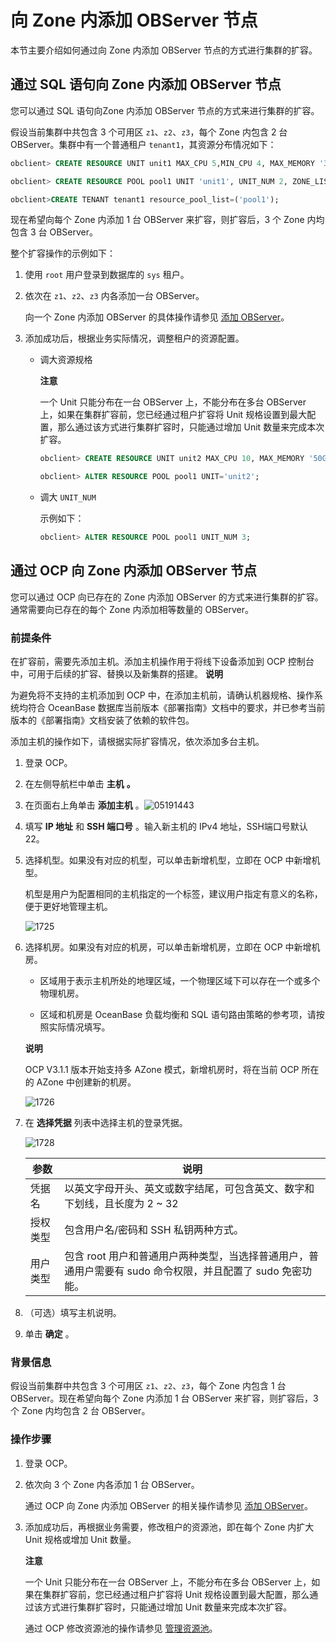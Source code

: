 向 Zone 内添加 OBServer 节点 
===========================================

本节主要介绍如何通过向 Zone 内添加 OBServer 节点的方式进行集群的扩容。

通过 SQL 语句向 Zone 内添加 OBServer 节点 
----------------------------------------------------

您可以通过 SQL 语句向Zone 内添加 OBServer 节点的方式来进行集群的扩容。

假设当前集群中共包含 3 个可用区 `z1`、`z2`、`z3`，每个 Zone 内包含 2 台 OBServer。集群中有一个普通租户 `tenant1`，其资源分布情况如下：

```sql
obclient> CREATE RESOURCE UNIT unit1 MAX_CPU 5,MIN_CPU 4, MAX_MEMORY '36G', MIN_MEMORY '32G', MAX_IOPS 128, MIN_IOPS 128, MAX_DISK_SIZE '2T', MAX_SESSION_NUM 64;

obclient> CREATE RESOURCE POOL pool1 UNIT 'unit1', UNIT_NUM 2, ZONE_LIST ('z1','z2','z3');

obclient>CREATE TENANT tenant1 resource_pool_list=('pool1');
```



现在希望向每个 Zone 内添加 1 台 OBServer 来扩容，则扩容后，3 个 Zone 内均包含 3 台 OBServer。

整个扩容操作的示例如下：

1. 使用 `root` 用户登录到数据库的 `sys` 租户。

   

2. 依次在 `z1`、`z2`、`z3` 内各添加一台 OBServer。

   向一个 Zone 内添加 OBServer 的具体操作请参见 [添加 OBServer](/zh-CN/5.administrator-guide/2.basic-database-management/1.manage-clusters/5.manage-observer/1.add-observer-1.md)。
   

3. 添加成功后，根据业务实际情况，调整租户的资源配置。

   * 调大资源规格

     **注意**

     

     一个 Unit 只能分布在一台 OBServer 上，不能分布在多台 OBServer 上，如果在集群扩容前，您已经通过租户扩容将 Unit 规格设置到最大配置，那么通过该方式进行集群扩容时，只能通过增加 Unit 数量来完成本次扩容。

     ```sql
     obclient> CREATE RESOURCE UNIT unit2 MAX_CPU 10, MAX_MEMORY '50G', MAX_IOPS 128,MAX_DISK_SIZE '10G', MAX_SESSION_NUM 64, MIN_CPU=10, MIN_MEMORY='50G', MIN_IOPS=128;
     
     obclient> ALTER RESOURCE POOL pool1 UNIT='unit2';
     ```

     
   
   * 调大 `UNIT_NUM`

     示例如下：

     ```sql
     obclient> ALTER RESOURCE POOL pool1 UNIT_NUM 3; 
     ```

     
   

   




通过 OCP 向 Zone 内添加 OBServer 节点 
--------------------------------------------------

您可以通过 OCP 向已存在的 Zone 内添加 OBServer 的方式来进行集群的扩容。通常需要向已存在的每个 Zone 内添加相等数量的 OBServer。

### 前提条件 

在扩容前，需要先添加主机。添加主机操作用于将线下设备添加到 OCP 控制台中，可用于后续的扩容、替换以及新集群的搭建。
**说明**



为避免将不支持的主机添加到 OCP 中，在添加主机前，请确认机器规格、操作系统均符合 OceanBase 数据库当前版本《部署指南》文档中的要求，并已参考当前版本的《部署指南》文档安装了依赖的软件包。

添加主机的操作如下，请根据实际扩容情况，依次添加多台主机。

1. 登录 OCP。

   

2. 在左侧导航栏中单击 **主机** **。**

   

3. 在页面右上角单击 **添加主机** 。![05191443](https://help-static-aliyun-doc.aliyuncs.com/assets/img/zh-CN/4819141261/p275300.png)

   

4. 填写 **IP 地址** 和 **SSH 端口号** 。输入新主机的 IPv4 地址，SSH端口号默认 22。

   

5. 选择机型。如果没有对应的机型，可以单击新增机型，立即在 OCP 中新增机型。

   机型是用户为配置相同的主机指定的一个标签，建议用户指定有意义的名称，便于更好地管理主机。

   ![1725](https://help-static-aliyun-doc.aliyuncs.com/assets/img/zh-CN/5295987361/p358646.png)
   

6. 选择机房。如果没有对应的机房，可以单击新增机房，立即在 OCP 中新增机房。

   * 区域用于表示主机所处的地理区域，一个物理区域下可以存在一个或多个物理机房。

     
   
   * 区域和机房是 OceanBase 负载均衡和 SQL 语句路由策略的参考项，请按照实际情况填写。

     
   

   
   **说明**

   

   OCP V3.1.1 版本开始支持多 AZone 模式，新增机房时，将在当前 OCP 所在的 AZone 中创建新的机房。

   ![1726](https://help-static-aliyun-doc.aliyuncs.com/assets/img/zh-CN/5295987361/p358647.png)
   

7. 在 **选择凭据** 列表中选择主机的登录凭据。

   ![1728](https://help-static-aliyun-doc.aliyuncs.com/assets/img/zh-CN/5295987361/p358649.png)
   

   |  参数  |                               说明                               |
   |------|----------------------------------------------------------------|
   | 凭据名  | 以英文字母开头、英文或数字结尾，可包含英文、数字和下划线，且长度为 2 \~ 32                      |
   | 授权类型 | 包含用户名/密码和 SSH 私钥两种方式。                                          |
   | 用户类型 | 包含 root 用户和普通用户两种类型，当选择普通用户，普通用户需要有 sudo 命令权限，并且配置了 sudo 免密功能。 |

   

8. （可选）填写主机说明。

   

9. 单击 **确定** 。

   




### 背景信息 

假设当前集群中共包含 3 个可用区 `z1`、`z2`、`z3`，每个 Zone 内包含 1 台 OBServer。现在希望向每个 Zone 内添加 1 台 OBServer 来扩容，则扩容后，3 个 Zone 内均包含 2 台 OBServer。

### 操作步骤 

1. 登录 OCP。

   

2. 依次向 3 个 Zone 内各添加 1 台 OBServer。

   通过 OCP 向 Zone 内添加 OBServer 的相关操作请参见 [添加 OBServer](/zh-CN/5.administrator-guide/2.basic-database-management/1.manage-clusters/5.manage-observer/1.add-observer-1.md)。
   

3. 添加成功后，再根据业务需要，修改租户的资源池，即在每个 Zone 内扩大 Unit 规格或增加 Unit 数量。

   **注意**

   

   一个 Unit 只能分布在一台 OBServer 上，不能分布在多台 OBServer 上，如果在集群扩容前，您已经通过租户扩容将 Unit 规格设置到最大配置，那么通过该方式进行集群扩容时，只能通过增加 Unit 数量来完成本次扩容。

   通过 OCP 修改资源池的操作请参见 [管理资源池](t2108090.md#topic-2108090)。
   



